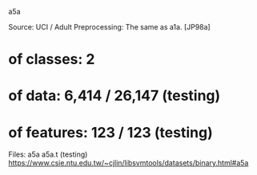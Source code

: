 a5a

Source: UCI / Adult
Preprocessing: The same as a1a. [JP98a]
# of classes: 2
# of data: 6,414 / 26,147 (testing)
# of features: 123 / 123 (testing)
Files:
a5a
a5a.t (testing)
https://www.csie.ntu.edu.tw/~cjlin/libsvmtools/datasets/binary.html#a5a